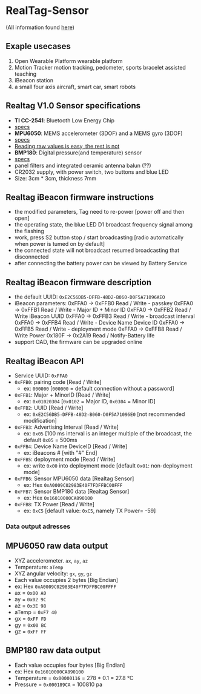 RealTag-Sensor
==============
(All information found [here](http://www.aliexpress.com/item/Realtag-BLE-sensor-wearable-CC2541-MPU6050-BMP180-iBeacon-given/1934305869.html))

## Exaple usecases
1. Open Wearable Platform wearable platform
2. Motion Tracker motion tracking, pedometer, sports bracelet assisted teaching
3. iBeacon station
4. a small four axis aircraft, smart car, smart robots

## Realtag V1.0 Sensor specifications
* **TI CC-2541**: Bluetooth Low Energy Chip
 * [specs](http://www.ti.com/lit/ds/symlink/cc2541.pdf)
* **MPU6050**: MEMS accelerometer (3DOF) and a MEMS gyro (3DOF)
 * [specs](http://www.invensense.com/mems/gyro/documents/PS-MPU-6000A-00v3.4.pdf)
 * [Reading raw values is easy, the rest is not](http://playground.arduino.cc/Main/MPU-6050#easy)
* **BMP180**: Digital pressure(and temperature) sensor
 * [specs](http://ae-bst.resource.bosch.com/media/products/dokumente/bmp180/BST-BMP180-DS000-09.pdf) 
* panel filters and integrated ceramic antenna balun (??)
* CR2032 supply, with power switch, two buttons and blue LED
* Size: 3cm * 3cm, thickness 7mm

## Realtag iBeacon firmware instructions
* the modified parameters, Tag need to re-power [power off and then open]
* the operating state, the blue LED D1 broadcast frequency signal among the flashing
* work, press S2 button stop / start broadcasting [radio automatically when power is tumed on by default]
* the connected state will not broadcast resumed broadcasting that disconnected
* after connecting the battery power can be viewed by Battery Service

## Realtag iBeacon firmware description
* the default UUID: `0xE2C56DB5-DFFB-48D2-B060-D0F5A71096AEO`
* iBeacon parameters:
        0xFFA0 -> 0xFFB0 Read / Write - passkey
        0xFFA0 -> 0xFFB1 Read / Write - Major ID + Minor ID
        0xFFA0 -> 0xFFB2 Read / Write iBeacon UUID
        0xFFA0 -> 0xFFB3 Read / Write - broadcast interval
        0xFFA0 -> 0xFFB4 Read / Write - Device Name Device ID
        0xFFA0 -> 0xFFB5 Read / Write - deployment mode
        0xFFA0 -> 0xFFB8 Read / Write Power
        0x180F -> 0x2A19 Read / Notify-Battery life
* support OAD, the firmware can be upgraded online

## Realtag iBeacon API
* Service UUID: `0xFFA0`
* `0xFFB0`: pairing code [Read / Write]
  * ex: `000000` [`000000` = default connection without a password]
* `0xFFB1`: Major + MinorID [Read / Write]
  * ex: `0x01020304` [`0x0102` = Major ID, `0x0304` = Minor ID]
* `0xFFB2`: UUID [Read / Write]
  * ex: `0xE2C56DB5-DFFB-48D2-B060-D0F5A71096E0` [not recommended modification]
* `0xFFB3`: Advertising Interval [Read / Write]
  * ex: `0x05` [100 ms interval is an integer multiple of the broadcast, the default `0x05` = 500ms
* `0xFFB4`: Device Name DevicelD [Read / Write]
   * ex: iBeacons # [with "#" End]
* `0xFFB5`: deployment mode [Read / Write]
   * ex: write `0x00` into deployment mode [default `0x01`: non-deployment mode]
* `0xFFB6`: Sensor MPU6050 data [Realtag Sensor]
  * ex: Hex `0xA0009C02983E40F7FDFFBC00FFF`
* `0xFFB7`: Sensor BMP180 data [Realtag Sensor]
  * ex: Hex `0x16010000CA890100`
* `0xFFB8`: TX Power [Read / Write]
  * ex: `0xC5` [default value: `0xC5`, namely TX Power= -59]
  
### Data output adresses
## MPU6050 raw data output
* XYZ accelerometer. `ax`, `ay`, `az`
* Temperature: `aTemp`
* XYZ angular velocity: `gx`, `gy`, `gz`
* Each value occupies 2 bytes [Big Endian]
* ex: Hex `0xA0009C02983E40F7FDFFBC00FFFF`
 * ax = `0x00 A0` 
 * ay = `0x02 9C`
 * az = `0x3E 98`
 * aTemp = `0xF7 40`
 * gx = `0xFF FD` 
 * gy = `0x00 BC`
 * gz = `0xFF FF`

## BMP180 raw data output
* Each value occupies four bytes [Big Endian]
 * ex: Hex `0x16010000CA890100`
* Temperature = `0x00000116` = 278 * 0.1 = 27.8 °C
* Pressure = `0x000189CA` = 100810 pa

